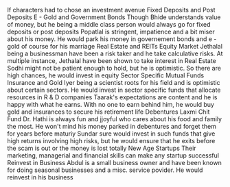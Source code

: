If
characters had to chose
an investment avenue
Fixed Deposits and
Post Deposits
E - Gold and
Government Bonds
Though Bhide understands value of
money, but he being a middle class
person would always go for fixed
deposits or post deposits
Popatlal is stringent, impatience and a bit
miser about his money. He would park his
money in governement bonds and e - gold
of course for his marriage
Real Estate and
REITs
Equity Market
Jethalal being a businessman have been a
risk taker and he take calculative risks. At
multiple instance, Jethalal have been shown
to take interest in Real Estate
Sodhi might not be patient enough
to hold, but he is optimistic. So
there are high chances, he would
invest in equity
Sector Specific
Mutual Funds
Insurance and
Gold
Iyer being a scientist roots for his field and is
optimistic about certain sectors. He would
invest in sector specific funds that allocate
resources in R & D companies
Taarak's expectations are content and he is
happy with what he earns. With no one to
earn behind him, he would buy gold and
insurances to secure his retirement life
Debentures
Laxmi Chit
Fund
Dr. Hathi is always fun and jjoyful who cares
about his food and family the most. He won't
mind his money parked in debentures and
forget them for years before maturiy
Sundar sure would invest in such funds that
give high returns involving high risks, but he
would ensure that he exits before the scam is
out or the money is lost totally
New Age
Startups
Their marketing, managerial
and financial skills can make
any startup successful
Reinvest in Business
Abdul is a small business owner and have been known for doing seasonal businesses and a misc. service povider. He would reinvest in his business
